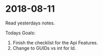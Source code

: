 # 2018-08-11 

Read yesterdays notes.

Todays Goals:

1. Finish the checklist for the Api Features.
2. Change to GUIDs vs int for Id.



